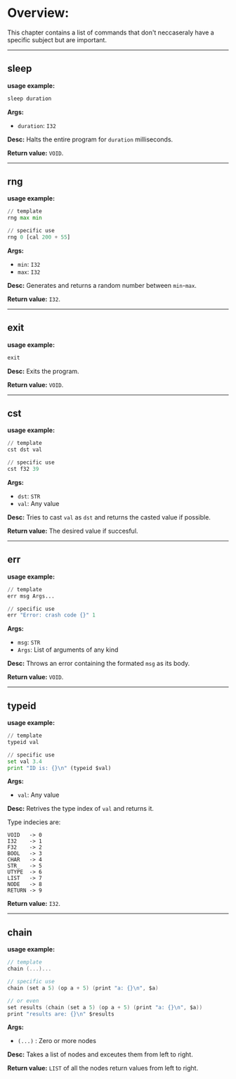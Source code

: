 # Overview:
This chapter contains a list of commands that don't neccaseraly have a specific subject but are important.

___
## **sleep**


**usage example:**
```Python
sleep duration
```
    

**Args:**

* `duration`: `I32`  


**Desc:**
Halts the entire program for `duration` milliseconds.

**Return value:** `VOID`.

___
## **rng**


**usage example:**
```Python
// template
rng max min

// specific use
rng 0 [cal 200 + 55]
```
    

**Args:**

* `min`: `I32`  
* `max`: `I32`  


**Desc:**
Generates and returns a random number between `min`-`max`.

**Return value:** `I32`.


___
## **exit**


**usage example:**
```Python
exit
```


**Desc:**
Exits the program.

**Return value:** `VOID`.

___
## **cst**


**usage example:**
```Python
// template
cst dst val

// specific use
cst f32 39
```
    

**Args:**

* `dst`: `STR`  
* `val`: Any value


**Desc:**
Tries to cast `val` as `dst` and returns the casted value if possible.

**Return value:** The desired value if succesful.


___
## **err**


**usage example:**
```Python
// template
err msg Args...

// specific use
err "Error: crash code {}" 1
```
    

**Args:**

* `msg`: `STR`  
* `Args`: List of arguments of any kind


**Desc:**
Throws an error containing the formated `msg` as its body.

**Return value:** `VOID`.

___
## **typeid**


**usage example:**
```Python
// template
typeid val

// specific use
set val 3.4
print "ID is: {}\n" (typeid $val)
```

**Args:**

* `val`: Any value  

**Desc:**
Retrives the type index of `val` and returns it.

Type indecies are:
```
VOID   -> 0
I32    -> 1
F32    -> 2
BOOL   -> 3
CHAR   -> 4
STR_   -> 5
UTYPE  -> 6
LIST   -> 7
NODE   -> 8
RETURN -> 9
```

**Return value:** `I32`.

___
## **chain**


**usage example:**
```C
// template
chain (...)...

// specific use
chain (set a 5) (op a + 5) (print "a: {}\n", $a)

// or even
set results (chain (set a 5) (op a + 5) (print "a: {}\n", $a))
print "results are: {}\n" $results
```
    

**Args:** 

* `(...)` : Zero or more nodes


**Desc:**
Takes a list of nodes and exceutes them from left to right.

**Return value:** `LIST` of all the nodes return values from left to right.

